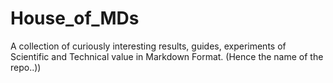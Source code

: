 # House_of_MDs
A collection of curiously interesting results, guides, experiments of Scientific and Technical value in Markdown Format. (Hence the name of the repo..))
